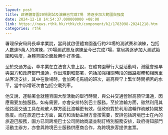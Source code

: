 ```yaml
---
layout: post
title: 啟德體育園20場測試及演練已完成7場　將逐步加大範圍與強度
date: 2024-12-18 14:54:37.000000000 +08:00
link: https://news.rthk.hk/rthk/ch/component/k2/1783998-20241218.htm
categories: rthk
---
```


署理保安局局長卓孝業說，當局就啟德體育園進行約20場的測試賽和演練，包括人數達5萬人的演練，20場測試賽及演練至今已完成7場，當局將逐步加大測試範圍和強度，為體育園全面啟用作好準備。

至於交通方面，卓孝業在立法會大會上說，在體育園舉行大型活動時，港鐵會預早與園方和政府部門溝通，作出規劃和部署，包括加強相關時段的鐵路服務和相應車站客流安排，其中在散場時，會加密屯馬綫的班次，最高與早上繁忙時間相若的水平，當中新增班次會包括空載列車。

他又說，運輸署會就體育園大型活動的舉行時間，與公共交通營辦高預早溝通，因應需要加強服務，如有需要，亦會安排特別巴士服務。至於渡輪方面，雖然利用其他路面交通工具在疏散人群方面比渡輪更有效，但政府對於利用渡輪作疏散持開放態度。而在旅遊巴士方面，園方和活動主辦方會按需要，安排包括跨境巴士在內的旅遊巴服務，園方已同跨境巴士公司開始商議並制訂特別服務安排，政府得知部門活動主辦方，亦會與跨境巴士服務供應商合作，為跨境旅客提供套票。
